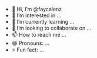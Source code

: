 - 👋 Hi, I’m @faycalenz
- 👀 I’m interested in ...
- 🌱 I’m currently learning ...
- 💞️ I’m looking to collaborate on ...
- 📫 How to reach me ...
- 😄 Pronouns: ...
- ⚡ Fun fact: ...

<!---
faycalenz/faycalenz is a ✨ special ✨ repository because its `README.md` (this file) appears on your GitHub profile.
You can click the Preview link to take a look at your changes.
--->
